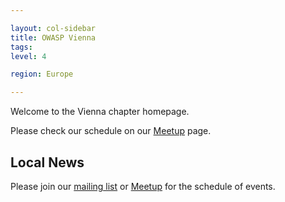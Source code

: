 ```yaml
---

layout: col-sidebar
title: OWASP Vienna
tags: 
level: 4

region: Europe

---
```


Welcome to the Vienna chapter homepage.

Please check our schedule on our [Meetup](https://www.meetup.com/OWASP-Vienna-Chapter/) page.

## Local News
Please join our [mailing list](https://groups.google.com/a/owasp.org/forum/#!forum/vienna-chapter) or [Meetup](https://www.meetup.com/OWASP-Vienna-Chapter/) for the schedule of events.
